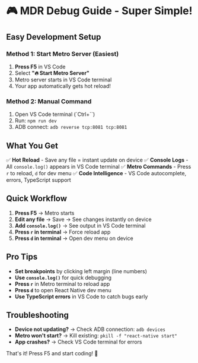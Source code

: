 # 🎮 MDR Debug Guide - Super Simple!

## Easy Development Setup

### Method 1: Start Metro Server (Easiest)
1. **Press F5** in VS Code
2. Select **"🔥 Start Metro Server"**
3. Metro server starts in VS Code terminal
4. Your app automatically gets hot reload!

### Method 2: Manual Command
1. Open VS Code terminal (`Ctrl+``)
2. Run: `npm run dev`
3. ADB connect: `adb reverse tcp:8081 tcp:8081`

## What You Get
✅ **Hot Reload** - Save any file = instant update on device
✅ **Console Logs** - All `console.log()` appears in VS Code terminal
✅ **Metro Commands** - Press `r` to reload, `d` for dev menu
✅ **Code Intelligence** - VS Code autocomplete, errors, TypeScript support

## Quick Workflow
1. **Press F5** → Metro starts
2. **Edit any file** → Save → See changes instantly on device
3. **Add `console.log()`** → See output in VS Code terminal
4. **Press `r` in terminal** → Force reload app
5. **Press `d` in terminal** → Open dev menu on device

## Pro Tips
- **Set breakpoints** by clicking left margin (line numbers)
- **Use `console.log()`** for quick debugging
- **Press `r`** in Metro terminal to reload app
- **Press `d`** to open React Native dev menu
- **Use TypeScript errors** in VS Code to catch bugs early

## Troubleshooting
- **Device not updating?** → Check ADB connection: `adb devices`
- **Metro won't start?** → Kill existing: `pkill -f "react-native start"`
- **App crashes?** → Check VS Code terminal for errors

That's it! Press F5 and start coding! 🚀